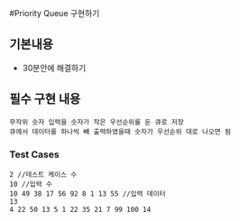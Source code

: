 #Priority Queue 구현하기
## 기본내용
- 30분안에 해결하기

## 필수 구현 내용
```
무작위 숫자 입력을 숫자가 작은 우선순위를 둔 큐로 저장
큐에서 데이터를 하나씩 빼 출력하였을때 숫자가 우선순위 대로 나오면 됨
```

### Test Cases
```
2 //테스트 케이스 수 
10 //입력 수 
10 49 38 17 56 92 8 1 13 55 //입력 데이터 
13 
4 22 50 13 5 1 22 35 21 7 99 100 14
```
